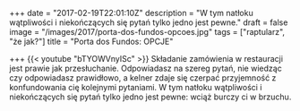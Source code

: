+++
date = "2017-02-19T22:01:10Z"
description = "W tym natłoku wątpliwości i niekończących się pytań tylko jedno jest pewne."
draft = false
image = "/images/2017/porta-dos-fundos-opcoes.jpg"
tags = ["raptularz", "że jak?"]
title = "Porta dos Fundos: OPCJE"

+++
{{< youtube "bTYOWVnyISc" >}}
Składanie zamówienia w restauracji jest prawie jak przesłuchanie. Odpowiadasz na
szereg pytań, nie wiedząc czy odpowiadasz prawidłowo, a kelner zdaje się czerpać
przyjemność z konfundowania cię kolejnymi pytaniami. W tym natłoku wątpliwości i
niekończących się pytań tylko jedno jest pewne: wciąż burczy ci w brzuchu.
<!--more-->
